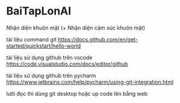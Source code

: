 # BaiTapLonAI
Nhận diện khuôn mặt (+ Nhận diện cảm xúc khuôn mặt)

tài liệu command git
https://docs.github.com/en/get-started/quickstart/hello-world

tài liệu sử dụng github trên vscode
https://code.visualstudio.com/docs/editor/github

tài liệu sử dụng github trên pycharm
https://www.jetbrains.com/help/pycharm/using-git-integration.html

lười đọc thì dùng git desktop hoặc up code lên bằng web
